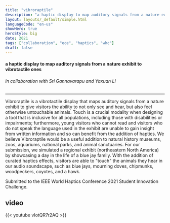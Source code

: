 ```yaml
---
title: "vibroraptile"
description: "a haptic display to map auditory signals from a nature exhibit to vibrotactile ones"
layout: layouts/_default/simple.html
languageCode: "en-us"
showHero: true
heroStyle: big
date: 2021
tags: ["collaboration", "ece", "haptics", "whc"]
draft: false
---
```

#### a haptic display to map auditory signals from a nature exhibit to vibrotactile ones
###### in collaboration with Sri Gannavarapu and Yaxuan Li
---

Vibroraptile is a vibrotactile display that maps auditory signals from a nature exhibit to give visitors the ability to not only see and hear, but also feel otherwise untouchable animals. Touch is a crucial modality when designing a tool that is inclusive for all populations, including those with disabilities or impairments; furthermore, young visitors who cannot read and visitors who do not speak the language used in the exhibit are unable to gain insight from written information and so can benefit from the addition of haptics. We believe Vibroraptile would be a useful addition to natural history museums, zoos, aquariums, national parks, and animal sanctuaries. For our submission, we simulated a regional exhibit (northeastern North America) by showcasing a day in the life of a blue jay family. With the addition of curated haptics effects, visitors are able to "touch" the animals they hear in our audio soundscape, such as blue jays, mourning doves, chipmunks, woodpeckers, coyotes, and a hawk.

Submitted to the IEEE World Haptics Conference 2021 Student Innovation Challenge.

## video
{{< youtube vIotQR7r2AQ >}}
